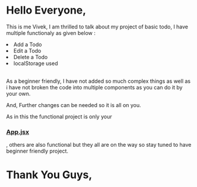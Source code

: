 <h1>Hello Everyone,</h1>
<p>This is me Vivek, I am thrilled to talk about my project of basic todo, I have multiple functionaly as given below : </p>
<li>
  Add a Todo
</li>
<li>
  Edit a Todo
</li>
<li>
  Delete a Todo
</li>
<li>
  localStorage used
</li>
<br>
<p>As a beginner friendly, I have not added so much complex things as well as i have not broken the code into multiple components as you can do it by your own.</p>
<p>And, Further changes can be needed so it is all on you.</p>
<p>As in this the functional project is only your <h3><u>App.jsx</u></h3>, others are also functional but they all are on the way so stay tuned to have beginner friendly project.</p>

<h1>Thank You Guys,</h1>
